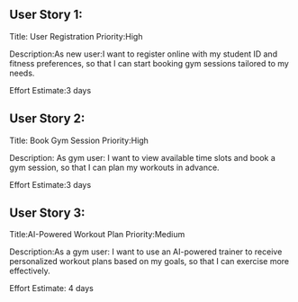 ## User Story 1:
Title: User Registration
Priority:High

Description:As new user:I want to register online with my student ID and fitness preferences, so that I can start booking gym
sessions tailored to my needs.

Effort Estimate:3 days

## User Story 2:
Title: Book Gym Session
Priority:High

Description: As gym user: I want to view available time slots and book a gym session, so that I can plan my workouts in advance.

Effort Estimate:3 days

## User Story 3:
Title:AI-Powered Workout Plan
Priority:Medium

Description:As a gym user: I want to use an AI-powered trainer to receive personalized workout plans based on my goals,
so that I can exercise more effectively.

Effort Estimate: 4 days
